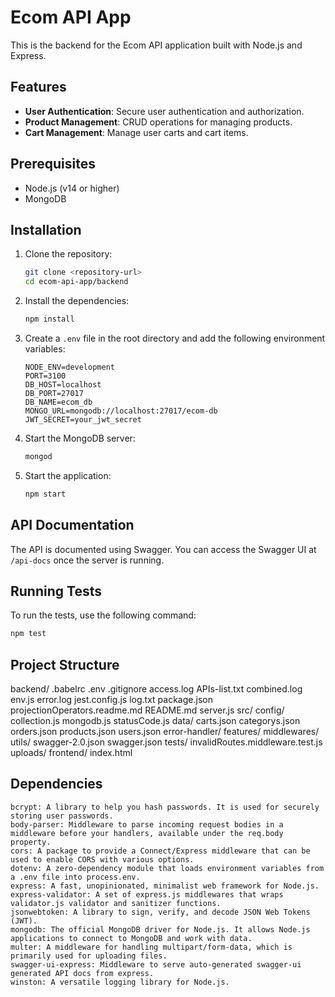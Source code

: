 # Ecom API App

This is the backend for the Ecom API application built with Node.js and Express.

## Features

- **User Authentication**: Secure user authentication and authorization.
- **Product Management**: CRUD operations for managing products.
- **Cart Management**: Manage user carts and cart items.

## Prerequisites

- Node.js (v14 or higher)
- MongoDB

## Installation

1. Clone the repository:

    ```sh
    git clone <repository-url>
    cd ecom-api-app/backend
    ```

2. Install the dependencies:

    ```sh
    npm install
    ```

3. Create a `.env` file in the root directory and add the following environment variables:

    ```env
    NODE_ENV=development
    PORT=3100
    DB_HOST=localhost
    DB_PORT=27017
    DB_NAME=ecom_db
    MONGO_URL=mongodb://localhost:27017/ecom-db
    JWT_SECRET=your_jwt_secret
   
    ```

4. Start the MongoDB server:

    ```sh
    mongod
    ```

5. Start the application:

    ```sh
    npm start
    ```

## API Documentation

The API is documented using Swagger. You can access the Swagger UI at `/api-docs` once the server is running.

## Running Tests

To run the tests, use the following command:

```sh
npm test
```
## Project Structure

backend/
    .babelrc
    .env
    .gitignore
    access.log
    APIs-list.txt
    combined.log
    env.js
    error.log
    jest.config.js
    log.txt
    package.json
    projectionOperators.readme.md
    README.md
    server.js
    src/
        config/
            collection.js
            mongodb.js
            statusCode.js
        data/
            carts.json
            categorys.json
            orders.json
            products.json
            users.json
        error-handler/
        features/
        middlewares/
        utils/
    swagger-2.0.json
    swagger.json
    tests/
        invalidRoutes.middleware.test.js
    uploads/
frontend/
    index.html


## Dependencies
    bcrypt: A library to help you hash passwords. It is used for securely storing user passwords.
    body-parser: Middleware to parse incoming request bodies in a middleware before your handlers, available under the req.body property.
    cors: A package to provide a Connect/Express middleware that can be used to enable CORS with various options.
    dotenv: A zero-dependency module that loads environment variables from a .env file into process.env.
    express: A fast, unopinionated, minimalist web framework for Node.js.
    express-validator: A set of express.js middlewares that wraps validator.js validator and sanitizer functions.
    jsonwebtoken: A library to sign, verify, and decode JSON Web Tokens (JWT).
    mongodb: The official MongoDB driver for Node.js. It allows Node.js applications to connect to MongoDB and work with data.
    multer: A middleware for handling multipart/form-data, which is primarily used for uploading files.
    swagger-ui-express: Middleware to serve auto-generated swagger-ui
    generated API docs from express.
    winston: A versatile logging library for Node.js.